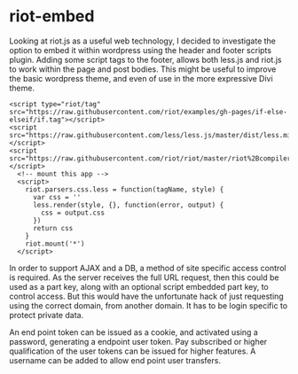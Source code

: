 # riot-embed

Looking at riot.js as a useful web technology, I decided to investigate the option to embed it within wordpress using the header and footer scripts plugin. Adding some script tags to the footer, allows both less.js and riot.js to work within the page and post bodies. This might be useful to improve the basic wordpress theme, and even of use in the more expressive Divi theme.

```
<script type="riot/tag" src="https://raw.githubusercontent.com/riot/examples/gh-pages/if-else-elseif/if.tag"></script>
<script src="https://raw.githubusercontent.com/less/less.js/master/dist/less.min.js"></script>
<script src="https://raw.githubusercontent.com/riot/riot/master/riot%2Bcompiler.min.js"></script>
  <!-- mount this app -->
  <script>
    riot.parsers.css.less = function(tagName, style) {
      var css = ''
      less.render(style, {}, function(error, output) {
        css = output.css
      })
      return css
    }
    riot.mount('*')
  </script>
```

In order to support AJAX and a DB, a method of site specific access control is required. As the server receives the full URL request, then this could be used as a part key, along with an optional script embedded part key, to control access. But this would have the unfortunate hack of just requesting using the correct domain, from another domain. It has to be login specific to protect private data.

An end point token can be issued as a cookie, and activated using a password, generating a endpoint user token. Pay subscribed or higher qualification of the user tokens can be issued for higher features. A username can be added to allow end point user transfers.
